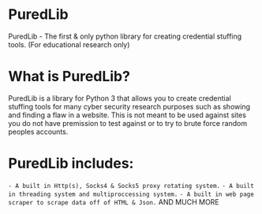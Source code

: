 # PuredLib
PuredLib - The first &amp; only python library for creating credential stuffing tools. (For educational research only)

# What is PuredLib?
PuredLib is a library for Python 3 that allows you to create credential stuffing tools for many cyber security research purposes such as showing and finding a flaw in a website. This is not meant to be used against sites you do not have premission to test against or to try to brute force random peoples accounts. 

# PuredLib includes:
``- A built in Http(s), Socks4 & Socks5 proxy rotating system.``
``- A built in threading system and multiproccessing system.``
``- A built in web page scraper to scrape data off of HTML & Json.``
                      AND MUCH MORE


